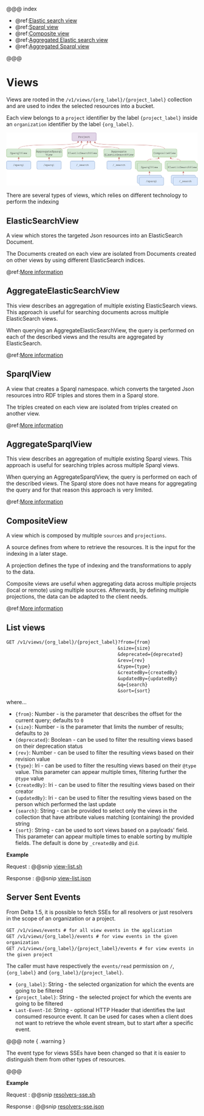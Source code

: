 @@@ index

* @ref:[Elastic search view](elasticsearch-view-api.md)
* @ref:[Sparql view](sparql-view-api.md)
* @ref:[Composite view](composite-view-api.md)
* @ref:[Aggregated Elastic search view](aggregated-es-view-api.md)
* @ref:[Aggregated Sparql view](aggregated-sparql-view-api.md)

@@@

# Views

Views are rooted in the `/v1/views/{org_label}/{project_label}` collection and are used to index the selected resources 
into a bucket. 

Each view belongs to a `project` identifier by the label `{project_label}` inside an `organization` identifier by the label `{org_label}`.


[![view types](../assets/views/defaults.png "View types")](../assets/views/defaults.png)

There are several types of views, which relies on different technology to perform the indexing

## ElasticSearchView

A view which stores the targeted Json resources into an ElasticSearch Document.

The Documents created on each view are isolated from Documents created on other views by using different ElasticSearch
indices.

@ref:[More information](elasticsearch-view-api.md)

## AggregateElasticSearchView

This view describes an aggregation of multiple existing ElasticSearch views. This approach is useful for searching
documents across multiple ElasticSearch views.

When querying an AggregateElasticSearchView, the query is performed on each of the described views and the results
are aggregated by ElasticSearch.

@ref:[More information](aggregated-es-view-api.md)

## SparqlView

A view that creates a Sparql namespace. which converts the targeted Json resources intro RDF triples and stores them in 
a Sparql store.

The triples created on each view are isolated from triples created on another view.

@ref:[More information](sparql-view-api.md)

## AggregateSparqlView

This view describes an aggregation of multiple existing Sparql views. This approach is useful for searching triples
across multiple Sparql views.

When querying an AggregateSparqlView, the query is performed on each of the described views. The Sparql store does
not have means for aggregating the query and for that reason this approach is very limited.

@ref:[More information](aggregated-sparql-view-api.md)

## CompositeView

A view which is composed by multiple `sources` and `projections`.

A source defines from where to retrieve the resources. It is the input for the indexing in a later stage.

A projection defines the type of indexing and the transformations to apply to the data.

Composite views are useful when aggregating data across multiple projects (local or remote) using multiple sources. 
Afterwards, by defining multiple projections, the data can be adapted to the client needs.

@ref:[More information](composite-view-api.md)

## List views

```
GET /v1/views/{org_label}/{project_label}?from={from}
                                         &size={size}
                                         &deprecated={deprecated}
                                         &rev={rev}
                                         &type={type}
                                         &createdBy={createdBy}
                                         &updatedBy={updatedBy}
                                         &q={search}
                                         &sort={sort}
```

where...

- `{from}`: Number - is the parameter that describes the offset for the current query; defaults to `0`
- `{size}`: Number - is the parameter that limits the number of results; defaults to `20`
- `{deprecated}`: Boolean - can be used to filter the resulting views based on their deprecation status
- `{rev}`: Number - can be used to filter the resulting views based on their revision value
- `{type}`: Iri - can be used to filter the resulting views based on their `@type` value. This parameter can appear 
  multiple times, filtering further the `@type` value
- `{createdBy}`: Iri - can be used to filter the resulting views based on their creator
- `{updatedBy}`: Iri - can be used to filter the resulting views based on the person which performed the last update
- `{search}`: String - can be provided to select only the views in the collection that have attribute values matching 
  (containing) the provided string
- `{sort}`: String - can be used to sort views based on a payloads' field. This parameter can appear multiple times to 
  enable sorting by multiple fields. The default is done by `_createdBy` and `@id`.


**Example**

Request
:   @@snip [view-list.sh](../assets/views/blazegraph/list.sh)

Response
:   @@snip [view-list.json](../assets/views/blazegraph/list.json)

## Server Sent Events

From Delta 1.5, it is possible to fetch SSEs for all resolvers or just resolvers
in the scope of an organization or a project.

```
GET /v1/views/events # for all view events in the application
GET /v1/views/{org_label}/events # for view events in the given organization
GET /v1/views/{org_label}/{project_label}/events # for view events in the given project
```

The caller must have respectively the `events/read` permission on `/`, `{org_label}` and `{org_label}/{project_label}`.

- `{org_label}`: String - the selected organization for which the events are going to be filtered
- `{project_label}`: String - the selected project for which the events are going to be filtered
- `Last-Event-Id`: String - optional HTTP Header that identifies the last consumed resource event. It can be used for
  cases when a client does not want to retrieve the whole event stream, but to start after a specific event.

@@@ note { .warning }

The event type for views SSEs have been changed so that it is easier to distinguish them from other types of resources.

@@@

**Example**

Request
:   @@snip [resolvers-sse.sh](../assets/views/sse.sh)

Response
:   @@snip [resolvers-sse.json](../assets/views/sse.json)